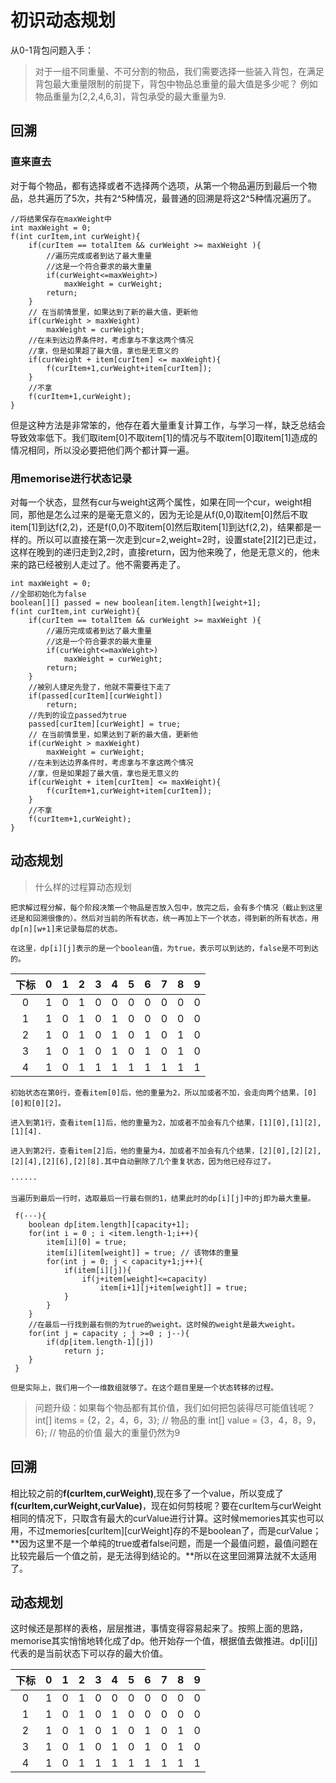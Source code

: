 # 初识动态规划
 从0-1背包问题入手：
> 对于一组不同重量、不可分割的物品，我们需要选择一些装入背包，在满足背包最大重量限制的前提下，背包中物品总重量的最大值是多少呢？
例如物品重量为[2,2,4,6,3]，背包承受的最大重量为9.

## **回溯**
### 直来直去
对于每个物品，都有选择或者不选择两个选项，从第一个物品遍历到最后一个物品，总共遍历了5次，共有2^5种情况，最普通的回溯是将这2^5种情况遍历了。
````
//将结果保存在maxWeight中
int maxWeight = 0;
f(int curItem,int curWeight){
    if(curItem == totalItem && curWeight >= maxWeight ){
        //遍历完成或者到达了最大重量
        //这是一个符合要求的最大重量
        if(curWeight<=maxWeight>)
            maxWeight = curWeight;
        return;
    }
    // 在当前情景里，如果达到了新的最大值，更新他
    if(curWeight > maxWeight)
        maxWeight = curWeight;
    //在未到达边界条件时，考虑拿与不拿这两个情况
    //拿，但是如果超了最大值，拿也是无意义的
    if(curWeight + item[curItem] <= maxWeight){
        f(curItem+1,curWeight+item[curItem]);
    }
    //不拿
    f(curItem+1,curWeight);
}
````
但是这种方法是非常笨的，他存在着大量重复计算工作，与学习一样，缺乏总结会导致效率低下。我们取item[0]不取item[1]的情况与不取item[0]取item[1]造成的情况相同，所以没必要把他们两个都计算一遍。
### 用memorise进行状态记录
对每一个状态，显然有cur与weight这两个属性，如果在同一个cur，weight相同，那他是怎么过来的是毫无意义的，因为无论是从f(0,0)取item[0]然后不取item[1]到达f(2,2)，还是f(0,0)不取item[0]然后取item[1]到达f(2,2)，结果都是一样的。所以可以直接在第一次走到cur=2,weight=2时，设置state[2][2]已走过，这样在晚到的递归走到2,2时，直接return，因为他来晚了，他是无意义的，他未来的路已经被别人走过了。他不需要再走了。
````
int maxWeight = 0;
//全部初始化为false
boolean[][] passed = new boolean[item.length][weight+1]; 
f(int curItem,int curWeight){
    if(curItem == totalItem && curWeight >= maxWeight ){
        //遍历完成或者到达了最大重量
        //这是一个符合要求的最大重量
        if(curWeight<=maxWeight>)
            maxWeight = curWeight;
        return;
    }
    //被别人捷足先登了，他就不需要往下走了
    if(passed[curItem][curWeight])
        return;
    //先到的设立passed为true
    passed[curItem][curWeight] = true;
    // 在当前情景里，如果达到了新的最大值，更新他
    if(curWeight > maxWeight)
        maxWeight = curWeight;
    //在未到达边界条件时，考虑拿与不拿这两个情况
    //拿，但是如果超了最大值，拿也是无意义的
    if(curWeight + item[curItem] <= maxWeight){
        f(curItem+1,curWeight+item[curItem]);
    }
    //不拿
    f(curItem+1,curWeight);
}
````
## **动态规划**
> 什么样的过程算动态规划
    
    把求解过程分解，每个阶段决策一个物品是否放入包中，放完之后，会有多个情况（截止到这里还是和回溯很像的）。然后对当前的所有状态，统一再加上下一个状态，得到新的所有状态，用dp[n][w+1]来记录每层的状态。
    
    在这里，dp[i][j]表示的是一个boolean值，为true，表示可以到达的，false是不可到达的。

下标 | 0 | 1 | 2 | 3 | 4 | 5 | 6 | 7 | 8| 9 |
:-: | :-: | :-: | :-: | :-: | :-: |:-: |:-: |:-: |:-: | :-: |
0 | 1 | 0 | 1 | 0 | 0 | 0 | 0 | 0 | 0 | 0 | 
1 | 1 | 0 | 1 | 0 | 1 | 0 | 0 | 0 | 0 | 0 | 
2 | 1 | 0 | 1 | 0 | 1 | 0 | 1 | 0 | 1 | 0 | 
3 | 1 | 0 | 1 | 0 | 1 | 0 | 1 | 0 | 1 | 0 | 
4 | 1 | 0 | 1 | 1 | 1 | 1 | 1 | 1 | 1 | 1 |     
    
    初始状态在第0行，查看item[0]后，他的重量为2，所以加或者不加，会走向两个结果，[0][0]和[0][2]。

    进入到第1行，查看item[1]后，他的重量为2，加或者不加会有几个结果，[1][0],[1][2],[1][4].

    进入到第2行，查看item[2]后，他的重量为4，加或者不加会有几个结果，[2][0],[2][2],[2][4],[2][6],[2][8].其中自动删除了几个重复状态，因为他已经存过了。
    
    ······

    当遍历到最后一行时，选取最后一行最右侧的1，结果此时的dp[i][j]中的j即为最大重量。
````
 f(···){
    boolean dp[item.length][capacity+1];
    for(int i = 0 ; i <item.length-1;i++){
        item[i][0] = true;
        item[i][item[weight]] = true; // 该物体的重量
        for(int j = 0; j < capacity+1;j++){
            if(item[i][j]){
                if(j+item[weight]<=capacity)
                    item[i+1][j+item[weight]] = true;
            }
        }
    }
    //在最后一行找到最右侧的为true的weight。这时候的weight是最大weight。
    for(int j = capacity ; j >=0 ; j--){
        if(dp[item.length-1][j])
            return j;
    }
 }
````
    但是实际上，我们用一个一维数组就够了。在这个题目里是一个状态转移的过程。


> 问题升级：如果每个物品都有其价值，我们如何把包装得尽可能值钱呢？
int[] items = {2，2，4，6，3}; // 物品的重
int[] value = {3，4，8，9，6}; // 物品的价值
最大的重量仍然为9

## **回溯**

相比较之前的**f(curItem,curWeight)**,现在多了一个value，所以变成了**f(curItem,curWeight,curValue)**，现在如何剪枝呢？要在curItem与curWeight相同的情况下，只取含有最大的curValue进行计算。这时候memories其实也可以用，不过memories[curItem][curWeight]存的不是boolean了，而是curValue；**因为这里不是一个单纯的true或者false问题，而是一个最值问题，最值问题在比较完最后一个值之前，是无法得到结论的。**所以在这里回溯算法就不太适用了。

## **动态规划**
这时候还是那样的表格，层层推进，事情变得容易起来了。按照上面的思路，memorise其实悄悄地转化成了dp。他开始存一个值，根据值去做推进。dp[i][j]代表的是当前状态下可以存的最大价值。

下标 | 0 | 1 | 2 | 3 | 4 | 5 | 6 | 7 | 8| 9 |
:-: | :-: | :-: | :-: | :-: | :-: |:-: |:-: |:-: |:-: | :-: |
0 | 1 | 0 | 1 | 0 | 0 | 0 | 0 | 0 | 0 | 0 | 
1 | 1 | 0 | 1 | 0 | 1 | 0 | 0 | 0 | 0 | 0 | 
2 | 1 | 0 | 1 | 0 | 1 | 0 | 1 | 0 | 1 | 0 | 
3 | 1 | 0 | 1 | 0 | 1 | 0 | 1 | 0 | 1 | 0 | 
4 | 1 | 0 | 1 | 1 | 1 | 1 | 1 | 1 | 1 | 1 |     

